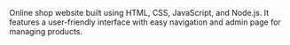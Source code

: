 Online shop website built using HTML, CSS, JavaScript, and Node.js. It features a user-friendly interface with easy navigation and admin page for managing products.

